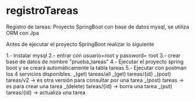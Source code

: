 # registroTareas
Registro de tareas: Proyecto SpringBoot con base de datos mysql, se utiliza ORM con Jpa

Antes de ejecutar el proyecto SpringBoot realizar lo siguiente

1.- Instalar mysql
2.- entrar con usuario=root y password= root
3.- crear base de datos de nombre "prueba_tareas"
4.- Ejecutar el proyecto spring boot y se creará automáticamente la tabla tareas
5.- Ejecutar con postman los 4 servicios disponibles.
    _(get) tareas/all
    _(get) tareas/{id}
    _(post) tareas/v2   -> es otra versión para consultar por una tarea
    _(post) tareas  -> es para crear una tarea
    _(delete) tareas/{id}  -> borra una tarea
    _(put) tareas/{id}  -> actualiza una tarea
